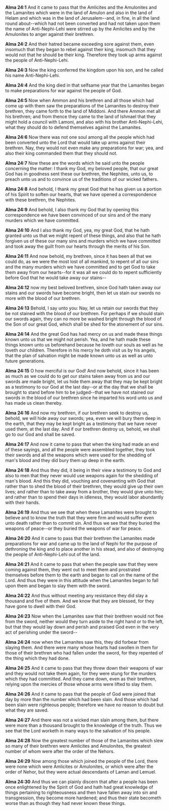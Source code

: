 **Alma 24:1** And it came to pass that the Amlicites and the Amulonites and the Lamanites which were in the land of Amulon and also in the land of Helam and which was in the land of Jerusalem--and, in fine, in all the land round about--which had not been converted and had not taken upon them the name of Anti-Nephi-Lehi were stirred up by the Amlicites and by the Amulonites to anger against their brethren.

**Alma 24:2** And their hatred became exceeding sore against them, even insomuch that they began to rebel against their king, insomuch that they would not that he should be their king. Therefore they took up arms against the people of Anti-Nephi-Lehi.

**Alma 24:3** Now the king conferred the kingdom upon his son, and he called his name Anti-Nephi-Lehi.

**Alma 24:4** And the king died in that selfsame year that the Lamanites began to make preparations for war against the people of God.

**Alma 24:5** Now when Ammon and his brethren and all those which had come up with them saw the preparations of the Lamanites to destroy their brethren, they came forth to the land of Middoni. And there Ammon met all his brethren; and from thence they came to the land of Ishmael that they might hold a council with Lamoni, and also with his brother Anti-Nephi-Lehi, what they should do to defend themselves against the Lamanites.

**Alma 24:6** Now there was not one soul among all the people which had been converted unto the Lord that would take up arms against their brethren. Nay, they would not even make any preparations for war; yea, and also their king commanded them that they should not.

**Alma 24:7** Now these are the words which he said unto the people concerning the matter: I thank my God, my beloved people, that our great God has in goodness sent these our brethren, the Nephites, unto us, to preach unto us and to convince us of the traditions of our wicked fathers.

**Alma 24:8** And behold, I thank my great God that he has given us a portion of his Spirit to soften our hearts, that we have opened a correspondence with these brethren, the Nephites.

**Alma 24:9** And behold, I also thank my God that by opening this correspondence we have been convinced of our sins and of the many murders which we have committed.

**Alma 24:10** And I also thank my God, yea, my great God, that he hath granted unto us that we might repent of these things, and also that he hath forgiven us of these our many sins and murders which we have committed and took away the guilt from our hearts through the merits of his Son.

**Alma 24:11** And now behold, my brethren, since it has been all that we could do, as we were the most lost of all mankind, to repent of all our sins and the many murders which we have committed and to get God to take them away from our hearts--for it was all we could do to repent sufficiently before God that he would take away our stains--

**Alma 24:12** now my best beloved brethren, since God hath taken away our stains and our swords have become bright, then let us stain our swords no more with the blood of our brethren.

**Alma 24:13** Behold, I say unto you: Nay, let us retain our swords that they be not stained with the blood of our brethren. For perhaps if we should stain our swords again, they can no more be washed bright through the blood of the Son of our great God, which shall be shed for the atonement of our sins.

**Alma 24:14** And the great God has had mercy on us and made these things known unto us that we might not perish. Yea, and he hath made these things known unto us beforehand because he loveth our souls as well as he loveth our children. Therefore in his mercy he doth visit us by his angels, that the plan of salvation might be made known unto us as well as unto future generations.

**Alma 24:15** O how merciful is our God! And now behold, since it has been as much as we could do to get our stains taken away from us and our swords are made bright, let us hide them away that they may be kept bright as a testimony to our God at the last day--or at the day that we shall be brought to stand before him to be judged--that we have not stained our swords in the blood of our brethren since he imparted his word unto us and has made us clean thereby.

**Alma 24:16** And now my brethren, if our brethren seek to destroy us, behold, we will hide away our swords; yea, even we will bury them deep in the earth, that they may be kept bright as a testimony that we have never used them, at the last day. And if our brethren destroy us, behold, we shall go to our God and shall be saved.

**Alma 24:17** And now it came to pass that when the king had made an end of these sayings, and all the people were assembled together, they took their swords and all the weapons which were used for the shedding of man's blood and they did bury them up deep in the earth.

**Alma 24:18** And thus they did, it being in their view a testimony to God and also to men that they never would use weapons again for the shedding of man's blood. And this they did, vouching and covenanting with God that rather than to shed the blood of their brethren, they would give up their own lives; and rather than to take away from a brother, they would give unto him; and rather than to spend their days in idleness, they would labor abundantly with their hands.

**Alma 24:19** And thus we see that when these Lamanites were brought to believe and to know the truth that they were firm and would suffer even unto death rather than to commit sin. And thus we see that they buried the weapons of peace--or they buried the weapons of war for peace.

**Alma 24:20** And it came to pass that their brethren the Lamanites made preparations for war and came up to the land of Nephi for the purpose of dethroning the king and to place another in his stead, and also of destroying the people of Anti-Nephi-Lehi out of the land.

**Alma 24:21** And it came to pass that when the people saw that they were coming against them, they went out to meet them and prostrated themselves before them to the earth and began to call on the name of the Lord. And thus they were in this attitude when the Lamanites began to fall upon them and began to slay them with the sword.

**Alma 24:22** And thus without meeting any resistance they did slay a thousand and five of them. And we know that they are blessed, for they have gone to dwell with their God.

**Alma 24:23** Now when the Lamanites saw that their brethren would not flee from the sword, neither would they turn aside to the right hand or to the left, but that they would lay down and perish and praised God even in the very act of perishing under the sword--

**Alma 24:24** now when the Lamanites saw this, they did forbear from slaying them. And there were many whose hearts had swollen in them for those of their brethren who had fallen under the sword, for they repented of the thing which they had done.

**Alma 24:25** And it came to pass that they threw down their weapons of war and they would not take them again, for they were stung for the murders which they had committed. And they came down, even as their brethren, relying upon the mercies of those whose arms were lifted to slay them.

**Alma 24:26** And it came to pass that the people of God were joined that day by more than the number which had been slain. And those which had been slain were righteous people; therefore we have no reason to doubt but what they are saved.

**Alma 24:27** And there was not a wicked man slain among them, but there were more than a thousand brought to the knowledge of the truth. Thus we see that the Lord worketh in many ways to the salvation of his people.

**Alma 24:28** Now the greatest number of those of the Lamanites which slew so many of their brethren were Amlicites and Amulonites, the greatest number of whom were after the order of the Nehors.

**Alma 24:29** Now among those which joined the people of the Lord, there were none which were Amlicites or Amulonites, or which were after the order of Nehor, but they were actual descendants of Laman and Lemuel.

**Alma 24:30** And thus we can plainly discern that after a people has been once enlightened by the Spirit of God and hath had great knowledge of things pertaining to righteousness and then have fallen away into sin and transgression, they become more hardened; and thus their state becometh worse than as though they had never known these things.

